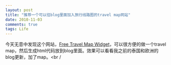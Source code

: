 ```yaml
---
layout: post
title: "推荐一个可以往blog里面加入旅行线路图的travel map网站"
date: 2010-11-03
comments: true
tags: Life
---
```

今天无意中发现这个网站，<a href="http://www.blogabond.com/Promo/GetABlogMap.aspx">Free Travel Map Widget</a>，可以很方便的做一个travel map，然后生成html代码放到blog里面。效果可以看看我之前的泰国和欧洲的blog更新，加了map。<br /
